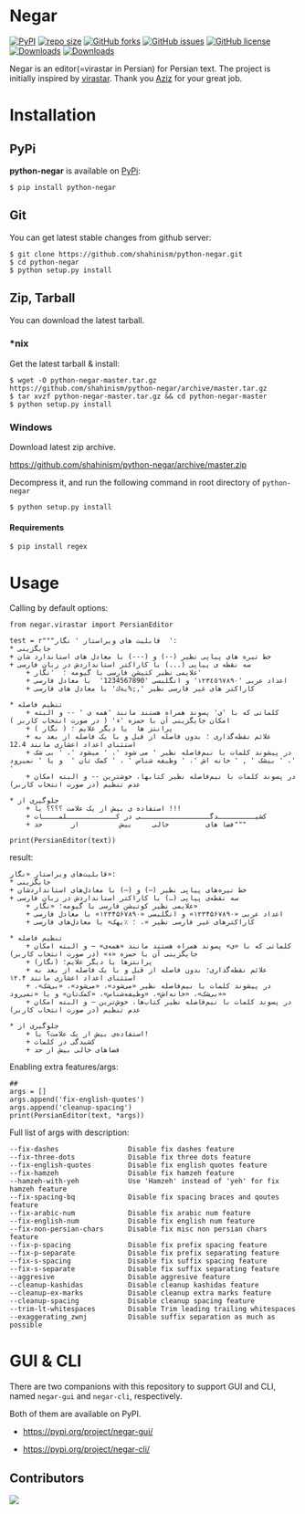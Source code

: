 ﻿Negar
==========
[![PyPI](https://img.shields.io/pypi/v/python-negar)](https://pypi.org/project/python-negar/)
[![repo size](https://img.shields.io/github/repo-size/shahinism/python-negar.svg)](https://github.com/shahinism/python-negar/archive/master.zip)
[![GitHub forks](https://img.shields.io/github/forks/shahinism/python-negar)](https://github.com/shahinism/python-negar/network)
[![GitHub issues](https://img.shields.io/github/issues/shahinism/python-negar)](https://github.com/shahinism/python-negar/issues)
[![GitHub license](https://img.shields.io/github/license/shahinism/python-negar)](https://github.com/shahinism/python-negar/blob/main/LICENSE)
[![Downloads](https://pepy.tech/badge/python-negar)](https://pepy.tech/project/python-negar)
[![Downloads](https://pepy.tech/badge/python-negar/month)](https://pepy.tech/project/python-negar)

Negar is an editor(=virastar in Persian) for Persian text. The project is initially inspired by [virastar](https://github.com/aziz/virastar/blob/master/lib/virastar.rb). Thank you [Aziz](https://github.com/aziz) for your great job.

Installation
==============

## PyPi

**python-negar** is available on [PyPi](http://pypi.python.org/pypi/python-negar):

    $ pip install python-negar

## Git

You can get latest stable changes from github server:

    $ git clone https://github.com/shahinism/python-negar.git
    $ cd python-negar
    $ python setup.py install

## Zip, Tarball

You can download the latest tarball.

### *nix

Get the latest tarball & install:

    $ wget -O python-negar-master.tar.gz https://github.com/shahinism/python-negar/archive/master.tar.gz
    $ tar xvzf python-negar-master.tar.gz && cd python-negar-master
    $ python setup.py install

### Windows

Download latest zip archive.

https://github.com/shahinism/python-negar/archive/master.zip

Decompress it, and run the following command in root directory of `python-negar`

    $ python setup.py install

#### Requirements

    $ pip install regex

Usage
======

Calling by default options:

    from negar.virastar import PersianEditor

    test = r"""قابلیت های ویراستار ' نگار  ':
    * جایگزینی
    + خط تیره های پیاپی نظیر (--) و (---) با معادل های استاندارد شان
    + سه نقطه ی پیاپی (...) با کاراکتر استانداردش در زبان فارسی
        + علایمی نظیر کتیشن فارسی با گیومه ؛  'نگار'
        + اعداد عربی '١٢٣٤٥٦٧٨٩٠' و انگلیسی '1234567890'  با معادل فارسی
        + کاراکتر های غیر فارسی نظیر ',;%يةك' با معادل های فارسی

    * تنظیم فاصله
        + کلماتی که با 'ی' پسوند همراه هستند مانند 'همه ی ' -- و البته امکان جایگزینی آن با حمزه 'ء' ( در صورت انتخاب کاربر )
        + پرانتز ها  یا دیگر علایم ؛ ( نگار )
        + علائم نقطه‌گذاری ؛ بدون فاصله از قبل و با یک فاصله از بعد به استثنای اعداد اعشاری مانند 12.4
        + در پیشوند کلمات با نیم‌فاصله نظیر ' می شود '، ' میشود '، ' بی شک '، ' بیشک ' , ' خانه اش '، ' وظیفه شناس ' ، ' کمک تان '  و یا ' نمیرود '
        + در پسوند کلمات با نیم‌فاصله نظیر کتابها، خوشترین -- و البته امکان عدم تنظیم (در صورت انتخاب کاربر)

    * جلوگیری از
        + استفاده ی بیش از یک علامت ؟؟؟؟ یا !!!
        + کشیـــــــــدگـــــــــــــــــی در کــــــــــــلمــــات
        + فضا های         خالی     بیش          از       حد"""

    print(PersianEditor(text))

result:

    قابلیت‌های ویراستار «نگار»:
    * جایگزینی
    + خط تیره‌های پیاپی نظیر (–) و (—) با معادل‌های استانداردشان
    + سه نقطه‌ی پیاپی (…) با کاراکتر استانداردش در زبان فارسی
        + علایمی نظیر کوتیشن فارسی با گیومه؛ «نگار»
        + اعداد عربی «۱۲۳۴۵۶۷۸۹۰» و انگلیسی «۱۲۳۴۵۶۷۸۹۰» با معادل فارسی
        + کاراکترهای غیر فارسی نظیر «، ؛ ٪یهک» با معادل‌های فارسی

    * تنظیم فاصله
        + کلماتی که با «ی» پسوند همراه هستند مانند «همه‌ی» – و البته امکان جایگزینی آن با حمزه «ء» (در صورت انتخاب کاربر)
        + پرانتزها یا دیگر علایم؛ (نگار)
        + علائم نقطه‌گذاری؛ بدون فاصله از قبل و با یک فاصله از بعد به استثنای اعداد اعشاری مانند ۱۲.۴
        + در پیشوند کلمات با نیم‌فاصله نظیر «می‌شود»، «می‌شود»، «بی‌شک»، «بی‌شک»، «خانه‌اش»، «وظیفه‌شناس»، «کمک‌تان» و یا «نمی‌رود»
        + در پسوند کلمات با نیم‌فاصله نظیر کتاب‌ها، خوش‌ترین – و البته امکان عدم تنظیم (در صورت انتخاب کاربر)

    * جلوگیری از
        + استفاده‌ی بیش از یک علامت؟ یا!
        + کشیدگی در کلمات
        + فضاهای خالی بیش از حد

Enabling extra features/args:

    ##
    args = []
    args.append('fix-english-quotes')
    args.append('cleanup-spacing')
    print(PersianEditor(text, *args))


Full list of args with description:

    --fix-dashes                 Disable fix dashes feature
    --fix-three-dots             Disable fix three dots feature
    --fix-english-quotes         Disable fix english quotes feature
    --fix-hamzeh                 Disable fix hamzeh feature
    --hamzeh-with-yeh            Use 'Hamzeh' instead of 'yeh' for fix hamzeh feature
    --fix-spacing-bq             Disable fix spacing braces and qoutes feature
    --fix-arabic-num             Disable fix arabic num feature
    --fix-english-num            Disable fix english num feature
    --fix-non-persian-chars      Disable fix misc non persian chars feature
    --fix-p-spacing              Disable fix prefix spacing feature
    --fix-p-separate             Disable fix prefix separating feature
    --fix-s-spacing              Disable fix suffix spacing feature
    --fix-s-separate             Disable fix suffix separating feature
    --aggresive                  Disable aggresive feature
    --cleanup-kashidas           Disable cleanup kashidas feature
    --cleanup-ex-marks           Disable cleanup extra marks feature
    --cleanup-spacing            Disable cleanup spacing feature
    --trim-lt-whitespaces        Disable Trim leading trailing whitespaces
    --exaggerating_zwnj          Disable suffix separation as much as possible

GUI & CLI
======
There are two companions with this repository to support GUI and CLI, named `negar-gui` and `negar-cli`, respectively.

Both of them are available on PyPI.

* https://pypi.org/project/negar-gui/

* https://pypi.org/project/negar-cli/


## Contributors

<a href="https://github.com/shahinism/python-negar/graphs/contributors">
  <img src="https://contrib.rocks/image?repo=shahinism/python-negar" />
</a>

